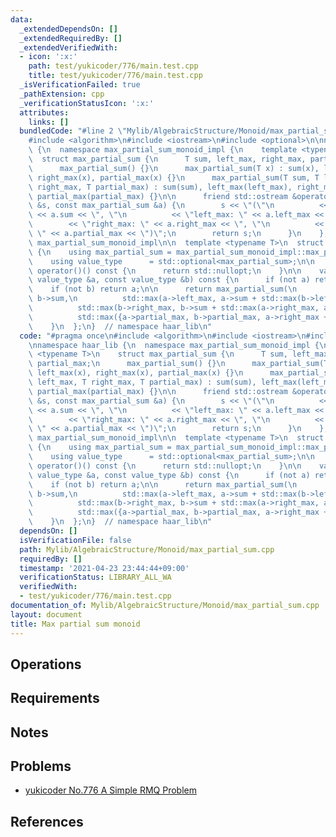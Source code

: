 ```yaml
---
data:
  _extendedDependsOn: []
  _extendedRequiredBy: []
  _extendedVerifiedWith:
  - icon: ':x:'
    path: test/yukicoder/776/main.test.cpp
    title: test/yukicoder/776/main.test.cpp
  _isVerificationFailed: true
  _pathExtension: cpp
  _verificationStatusIcon: ':x:'
  attributes:
    links: []
  bundledCode: "#line 2 \"Mylib/AlgebraicStructure/Monoid/max_partial_sum.cpp\"\n\
    #include <algorithm>\n#include <iostream>\n#include <optional>\n\nnamespace haar_lib\
    \ {\n  namespace max_partial_sum_monoid_impl {\n    template <typename T>\n  \
    \  struct max_partial_sum {\n      T sum, left_max, right_max, partial_max;\n\
    \      max_partial_sum() {}\n      max_partial_sum(T x) : sum(x), left_max(x),\
    \ right_max(x), partial_max(x) {}\n      max_partial_sum(T sum, T left_max, T\
    \ right_max, T partial_max) : sum(sum), left_max(left_max), right_max(right_max),\
    \ partial_max(partial_max) {}\n\n      friend std::ostream &operator<<(std::ostream\
    \ &s, const max_partial_sum &a) {\n        s << \"(\"\n          << \"sum: \"\
    \ << a.sum << \", \"\n          << \"left_max: \" << a.left_max << \", \"\n  \
    \        << \"right_max: \" << a.right_max << \", \"\n          << \"partial_max:\
    \ \" << a.partial_max << \")\";\n        return s;\n      }\n    };\n  }  // namespace\
    \ max_partial_sum_monoid_impl\n\n  template <typename T>\n  struct max_partial_sum_monoid\
    \ {\n    using max_partial_sum = max_partial_sum_monoid_impl::max_partial_sum<T>;\n\
    \    using value_type      = std::optional<max_partial_sum>;\n\n    value_type\
    \ operator()() const {\n      return std::nullopt;\n    }\n\n    value_type operator()(const\
    \ value_type &a, const value_type &b) const {\n      if (not a) return b;\n  \
    \    if (not b) return a;\n\n      return max_partial_sum(\n          a->sum +\
    \ b->sum,\n          std::max(a->left_max, a->sum + std::max(b->left_max, b->sum)),\n\
    \          std::max(b->right_max, b->sum + std::max(a->right_max, a->sum)),\n\
    \          std::max({a->partial_max, b->partial_max, a->right_max + b->left_max}));\n\
    \    }\n  };\n}  // namespace haar_lib\n"
  code: "#pragma once\n#include <algorithm>\n#include <iostream>\n#include <optional>\n\
    \nnamespace haar_lib {\n  namespace max_partial_sum_monoid_impl {\n    template\
    \ <typename T>\n    struct max_partial_sum {\n      T sum, left_max, right_max,\
    \ partial_max;\n      max_partial_sum() {}\n      max_partial_sum(T x) : sum(x),\
    \ left_max(x), right_max(x), partial_max(x) {}\n      max_partial_sum(T sum, T\
    \ left_max, T right_max, T partial_max) : sum(sum), left_max(left_max), right_max(right_max),\
    \ partial_max(partial_max) {}\n\n      friend std::ostream &operator<<(std::ostream\
    \ &s, const max_partial_sum &a) {\n        s << \"(\"\n          << \"sum: \"\
    \ << a.sum << \", \"\n          << \"left_max: \" << a.left_max << \", \"\n  \
    \        << \"right_max: \" << a.right_max << \", \"\n          << \"partial_max:\
    \ \" << a.partial_max << \")\";\n        return s;\n      }\n    };\n  }  // namespace\
    \ max_partial_sum_monoid_impl\n\n  template <typename T>\n  struct max_partial_sum_monoid\
    \ {\n    using max_partial_sum = max_partial_sum_monoid_impl::max_partial_sum<T>;\n\
    \    using value_type      = std::optional<max_partial_sum>;\n\n    value_type\
    \ operator()() const {\n      return std::nullopt;\n    }\n\n    value_type operator()(const\
    \ value_type &a, const value_type &b) const {\n      if (not a) return b;\n  \
    \    if (not b) return a;\n\n      return max_partial_sum(\n          a->sum +\
    \ b->sum,\n          std::max(a->left_max, a->sum + std::max(b->left_max, b->sum)),\n\
    \          std::max(b->right_max, b->sum + std::max(a->right_max, a->sum)),\n\
    \          std::max({a->partial_max, b->partial_max, a->right_max + b->left_max}));\n\
    \    }\n  };\n}  // namespace haar_lib\n"
  dependsOn: []
  isVerificationFile: false
  path: Mylib/AlgebraicStructure/Monoid/max_partial_sum.cpp
  requiredBy: []
  timestamp: '2021-04-23 23:44:44+09:00'
  verificationStatus: LIBRARY_ALL_WA
  verifiedWith:
  - test/yukicoder/776/main.test.cpp
documentation_of: Mylib/AlgebraicStructure/Monoid/max_partial_sum.cpp
layout: document
title: Max partial sum monoid
---
```


## Operations

## Requirements

## Notes

## Problems

- [yukicoder No.776 A Simple RMQ Problem](https://yukicoder.me/problems/no/776)

## References

